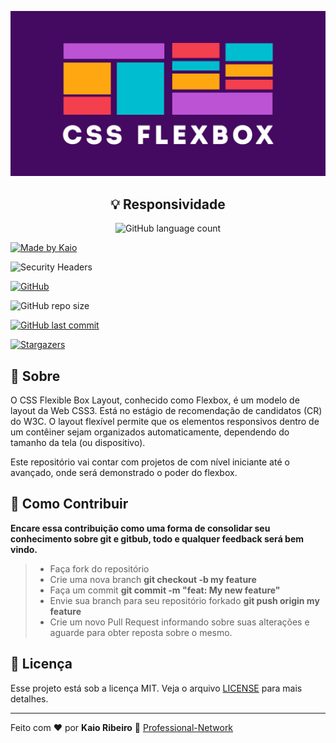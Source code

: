 <p align="center"><img src="logo.png" alt="FlexBox"></p>

<h2 align="center">💡 Responsividade</h2>

<p align="center">
  <img alt="GitHub language count" src="https://img.shields.io/github/languages/count/kaiorr/flexbox?style=plastic">

  <a href="https://www.linkedin.com/in/kaio-ribeiro-310123150/"> <img alt="Made by Kaio" src="https://img.shields.io/badge/made%20by-kaiorr-%2304D361"> </a>

  <img alt="Security Headers" src="https://img.shields.io/security-headers?url=https%3A%2F%2Fgithub.com%2Fkaiorr%2Fflexbox">
  
  <a href="https://github.com/kaiorr/flexbox/blob/master/LICENSE"><img alt="GitHub" src="https://img.shields.io/github/license/kaiorr/flexbox?color=7800ff&style=plastic"></a>

  <img alt="GitHub repo size" src="https://img.shields.io/github/repo-size/kaiorr/flexbox?color=7800ff&style=plastic">

  <a href="https://github.com/kaiorr/flexbox/commits/master"><img alt="GitHub last commit" src="https://img.shields.io/github/last-commit/kaiorr/flexbox?color=7800ff&style=plastic"></a>

  <a href="https://github.com/kaiorr/flexbox/stargazers">
    <img alt="Stargazers" src="https://img.shields.io/github/stars/kaiorr/flexbox?style=social">
  </a>
</p>

## 📢 Sobre

O CSS Flexible Box Layout, conhecido como Flexbox, é um modelo de layout da Web CSS3. Está no estágio de recomendação de candidatos (CR) do W3C. O layout flexível permite que os elementos responsivos dentro de um contêiner sejam organizados automaticamente, dependendo do tamanho da tela (ou dispositivo).

Este repositório vai contar com projetos de com nível iniciante até o avançado, onde será demonstrado o poder do flexbox.

## 🤔 Como Contribuir

**Encare essa contribuição como uma forma de consolidar seu conhecimento sobre git e gitbub, todo e qualquer feedback será bem vindo.**

> -  Faça fork do repositório
> -  Crie uma nova branch **git checkout -b my feature**
> -  Faça um commit **git commit -m "feat: My new feature"**
> -  Envie sua branch para seu repositório forkado **git push origin my feature**
> -  Crie um novo Pull Request informando sobre suas alterações e aguarde para obter reposta sobre o mesmo.

## :memo: Licença

Esse projeto está sob a licença MIT. Veja o arquivo [LICENSE](https://raw.githubusercontent.com/kaiorr/flexbox/master/LICENSE) para mais detalhes.

----

Feito com :heart: por **Kaio Ribeiro** :call_me_hand: [Professional-Network](https://www.linkedin.com/in/kaio-ribeiro-310123150/)